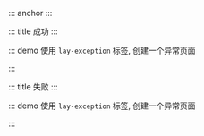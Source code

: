 ::: anchor
:::

::: title 成功
:::

::: demo 使用 `lay-exception` 标签, 创建一个异常页面

<template>
  <lay-result></lay-result>
</template>

<script>
import { ref } from 'vue'

export default {
  setup() {

    return {
    }
  }
}
</script>

:::

::: title 失败
:::

::: demo 使用 `lay-exception` 标签, 创建一个异常页面

<template>
  <lay-result status="failure"></lay-result>
</template>

<script>
import { ref } from 'vue'

export default {
  setup() {

    return {
    }
  }
}
</script>

:::